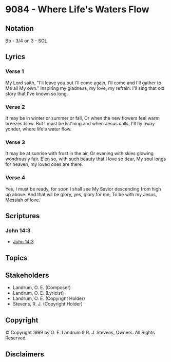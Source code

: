 # 9084 - Where Life's Waters Flow

## Notation

Bb - 3/4 on 3 - SOL

## Lyrics

### Verse 1

My Lord saith, "I'll leave you but I'll come again, I'll come and I'll gather to Me all My own." Inspiring my gladness, my love, my refrain. I'll sing that old story that I've known so long.

### Verse 2

It may be in winter or summer or fall, Or when the new flowers feel warm breezes blow. But I must be list'ning and when Jesus calls, I'll fly away yonder, where life's water flow.

### Verse 3

It may be at sunrise with frost in the air, Or evening with skies glowing wondrously fair. E'en so, with such beauty that I love so dear, My soul longs for heaven, my loved ones are there.

### Verse 4

Yes, I must be ready, for soon I shall see My Savior descending from high up above. And that wil be glory, yes, glory for me, To be with my Jesus, Messiah of love.


## Scriptures

### John 14:3

- [John 14:3](https://www.biblegateway.com/passage/?search=John%2014%3A3)


## Topics


## Stakeholders

- Landrum, O. E. (Composer)
- Landrum, O. E. (Lyricist)
- Landrum, O. E. (Copyright Holder)
- Stevens, R. J. (Copyright Holder)

## Copyright

© Copyright 1999 by O. E. Landrum & R. J. Stevens, Owners. All Rights Reserved.


## Disclaimers



